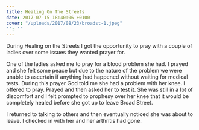 ```yaml
---
title: Healing On The Streets
date: 2017-07-15 18:40:06 +0100
cover: "/uploads/2017/08/23/broadst-1.jpeg"
'': ''
---
```



During Healing on the Streets I got the opportunity to pray with a couple of ladies over some issues they wanted prayer for.

One of the ladies asked me to pray for a blood problem she had. I prayed and she felt some peace but due to the nature of the problem we were unable to ascertain if anything had happened without waiting for medical tests. During this prayer God told me she had a problem with her knee. I offered to pray. Prayed and then asked her to test it. She was still in a lot of discomfort and I felt prompted to prophesy over her knee that it would be completely healed before she got up to leave Broad Street.

I returned to talking to others and then eventually noticed she was about to leave. I checked in with her and her arthritis had gone.
